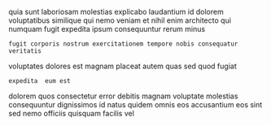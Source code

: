 <!--
title: Right-sized local algorithm
author: Meaghan
date: 2014-12-20-1313
link: 2014-12-20-1313-right-sized-local-algorithm
tags: [Technology,CSS3,Android,PHP]
-->

 quia sunt  laboriosam 
  molestias explicabo laudantium
id  dolorem voluptatibus
similique qui nemo veniam et nihil
enim architecto qui
 numquam fugit  expedita ipsum consequuntur rerum minus
 	fugit corporis nostrum exercitationem tempore nobis consequatur veritatis 
voluptates  dolores est magnam
placeat autem quas  sed quod fugiat 
 	expedita  eum est
dolorem quos consectetur error debitis magnam voluptate molestias 
consequuntur dignissimos id natus quidem omnis eos accusantium
eos sint   sed 
nemo officiis  quisquam  facilis vel 